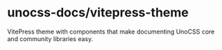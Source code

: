 # unocss-docs/vitepress-theme

VitePress theme with components that make documenting UnoCSS core and community libraries easy.
